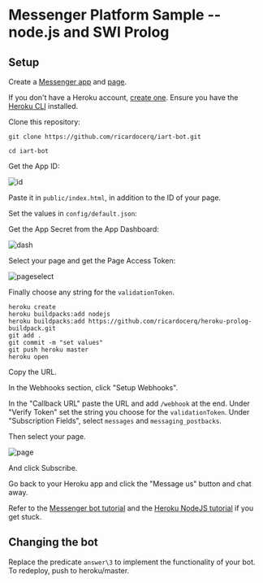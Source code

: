 # Messenger Platform Sample -- node.js and SWI Prolog

## Setup

Create a [Messenger app](https://developers.facebook.com/) and [page](https://www.facebook.com/pages/create).

If you don't have a Heroku account, [create one](https://signup.heroku.com/signup/dc). Ensure you have the [Heroku CLI](https://devcenter.heroku.com/articles/heroku-cli) installed.

Clone this repository:

```
git clone https://github.com/ricardocerq/iart-bot.git

cd iart-bot
```
Get the App ID:

![id](https://cloud.githubusercontent.com/assets/9307236/24323771/c23c7254-1172-11e7-9d1b-1cb7114ff092.JPG)

Paste it in `public/index.html`, in addition to the ID of your page.

Set the values in `config/default.json`:

Get the App Secret from the App Dashboard:

![dash](https://cloud.githubusercontent.com/assets/9307236/24323807/62bc2b98-1173-11e7-9a64-ded167716bd7.JPG)

Select your page and get the Page Access Token:

![pageselect](https://cloud.githubusercontent.com/assets/9307236/24323666/0ab5c9e2-1171-11e7-9385-55263793b134.JPG)

Finally choose any string for the `validationToken`.

```
heroku create
heroku buildpacks:add nodejs
heroku buildpacks:add https://github.com/ricardocerq/heroku-prolog-buildpack.git
git add .
git commit -m "set values"
git push heroku master
heroku open
```
Copy the URL.

In the Webhooks section, click "Setup Webhooks".

In the "Callback URL" paste the URL and add `/webhook` at the end. Under "Verify Token" set the string you choose for the `validationToken`. Under "Subscription Fields", select `messages` and `messaging_postbacks`.

Then select your page.

![page](https://cloud.githubusercontent.com/assets/9307236/24324028/b2386aa8-1176-11e7-9fef-b437b60c661e.JPG)

And click Subscribe.
 
Go back to your Heroku app and click the "Message us" button and chat away.

Refer to the [Messenger bot tutorial](https://developers.facebook.com/docs/messenger-platform/quickstart) and the [Heroku NodeJS tutorial](https://devcenter.heroku.com/articles/getting-started-with-nodejs#introduction) if you get stuck.

## Changing the bot

Replace the predicate `answer\3` to implement the functionality of your bot. To redeploy, push to heroku/master.

